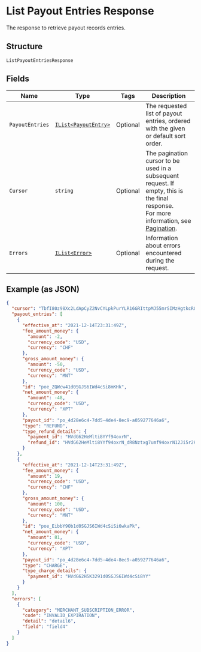 
# List Payout Entries Response

The response to retrieve payout records entries.

## Structure

`ListPayoutEntriesResponse`

## Fields

| Name | Type | Tags | Description |
|  --- | --- | --- | --- |
| `PayoutEntries` | [`IList<PayoutEntry>`](../../doc/models/payout-entry.md) | Optional | The requested list of payout entries, ordered with the given or default sort order. |
| `Cursor` | `string` | Optional | The pagination cursor to be used in a subsequent request. If empty, this is the final response.<br>For more information, see [Pagination](https://developer.squareup.com/docs/build-basics/common-api-patterns/pagination). |
| `Errors` | [`IList<Error>`](../../doc/models/error.md) | Optional | Information about errors encountered during the request. |

## Example (as JSON)

```json
{
  "cursor": "TbfI80z98Xc2LdApCyZ2NvCYLpkPurYLR16GRIttpMJ55mrSIMzHgtkcRQdT0mOnTtfHO",
  "payout_entries": [
    {
      "effective_at": "2021-12-14T23:31:49Z",
      "fee_amount_money": {
        "amount": -2,
        "currency_code": "USD",
        "currency": "CHF"
      },
      "gross_amount_money": {
        "amount": -50,
        "currency_code": "USD",
        "currency": "MNT"
      },
      "id": "poe_ZQWcw41d0SGJS6IWd4cSi8mKHk",
      "net_amount_money": {
        "amount": -48,
        "currency_code": "USD",
        "currency": "XPT"
      },
      "payout_id": "po_4d28e6c4-7dd5-4de4-8ec9-a059277646a6",
      "type": "REFUND",
      "type_refund_details": {
        "payment_id": "HVdG62HeMlti8YYf94oxrN",
        "refund_id": "HVdG62HeMlti8YYf94oxrN_dR8Nztxg7umf94oxrN12Ji5r2KW14FAY"
      }
    },
    {
      "effective_at": "2021-12-14T23:31:49Z",
      "fee_amount_money": {
        "amount": 19,
        "currency_code": "USD",
        "currency": "CHF"
      },
      "gross_amount_money": {
        "amount": 100,
        "currency_code": "USD",
        "currency": "MNT"
      },
      "id": "poe_EibbY9Ob1d0SGJS6IWd4cSiSi6wkaPk",
      "net_amount_money": {
        "amount": 81,
        "currency_code": "USD",
        "currency": "XPT"
      },
      "payout_id": "po_4d28e6c4-7dd5-4de4-8ec9-a059277646a6",
      "type": "CHARGE",
      "type_charge_details": {
        "payment_id": "HVdG62H5K3291d0SGJS6IWd4cSi8YY"
      }
    }
  ],
  "errors": [
    {
      "category": "MERCHANT_SUBSCRIPTION_ERROR",
      "code": "INVALID_EXPIRATION",
      "detail": "detail6",
      "field": "field4"
    }
  ]
}
```

